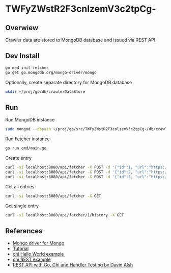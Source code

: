 # TWFyZWstR2F3cnlzemV3c2tpCg-

## Overwiew

Crawler data are stored to MongoDB database and issued via REST API.

## Dev Install

```bash
go mod init fetcher
go get go.mongodb.org/mongo-driver/mongo
```

Optionally, create separate directory for MongoDB database

```bash
mkdir ~/proj/go/db/crawlerDataStore
```

## Run

Run MongoDB instance

```bash
sudo mongod --dbpath ~/proj/go/src/TWFyZWstR2F3cnlzemV3c2tpCg-/db/crawlerDataStore
```

Run Fetcher instance

```bash
go run cmd/main.go
```

Create entry

```bash
curl -si localhost:8080/api/fetcher -X POST -d '{"id":1, "url":"https://httpbin.org/range/1", "interval":20}'
curl -si localhost:8080/api/fetcher -X POST -d '{"id":2, "url":"https://httpbin.org/range/1", "interval":20}'
curl -si localhost:8080/api/fetcher -X POST -d '{"id":3, "url":"https://httpbin.org/range/1", "interval":20}'
```

Get all entries

```bash
curl -si localhost:8080/api/fetcher -X GET
```

Get single entry

```bash
curl -si localhost:8080/api/fetcher/1/history -X GET
```

## References

* [Mongo driver for Mongo](https://github.com/mongodb/mongo-go-driver)
* [Tutorial](https://medium.com/@ibraheemkolawolebello/building-restful-api-using-chi-mongo-db-and-all-the-goodness-that-comes-with-golang-1e0b9c68898d)
* [chi Hello World example](https://github.com/go-chi/chi/blob/master/_examples/hello-world/main.go)
* [chi REST example](https://github.com/go-chi/chi/blob/master/_examples/rest/main.go)
* [REST API with Go, Chi and Handler Testing by David Alsh](https://www.youtube.com/watch?v=zeme_TmXyBk)